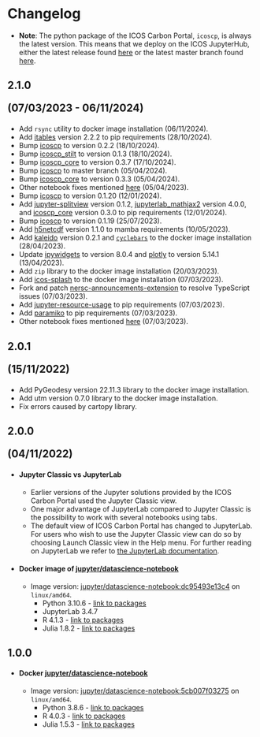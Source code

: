 # Changelog

 - **Note**: The python package of the ICOS Carbon Portal, `icoscp`, is always
the latest version. This means that we deploy on the ICOS JupyterHub, either 
the latest release found [here](https://pypi.org/project/icoscp/) or the latest
master branch found [here](https://github.com/ICOS-Carbon-Portal/pylib).

## 2.1.0 <p>(07/03/2023 - 06/11/2024)</p>
- Add `rsync` utility to docker image installation (06/11/2024).
- Add [itables]() version 2.2.2 to pip requirements (28/10/2024).
- Bump [icoscp](https://pypi.org/project/icoscp/) to version 0.2.2 
(18/10/2024).
- Bump [icoscp_stilt](https://pypi.org/project/icoscp_stilt/) to version 0.1.3 
(18/10/2024).
- Bump [icoscp\_core](https://pypi.org/project/icoscp_core/) to version 0.3.7
(17/10/2024).
- Bump [icoscp](
https://github.com/ICOS-Carbon-Portal/pylib/tree/c68ad7afa1c27efb69f3350ad7723827517ad004)
to master branch (05/04/2024).
- Bump [icoscp\_core](https://pypi.org/project/icoscp_core/) to version 0.3.3
(05/04/2024).
- Other notebook fixes mentioned [here](
https://github.com/ICOS-Carbon-Portal/jupyter/issues/367) (05/04/2023).
- Bump [icoscp](https://pypi.org/project/icoscp/0.1.20/) to version 0.1.20
(12/01/2024).
- Add [jupyter-splitview](https://pypi.org/project/jupyter-splitview/0.1.2/)
version 0.1.2, [jupyterlab\_mathjax2](
https://pypi.org/project/jupyterlab-mathjax2/4.0.0/) version 4.0.0, and
[icoscp\_core](https://pypi.org/project/icoscp_core/0.3.0/) version 0.3.0 to
pip requirements (12/01/2024).
- Bump [icoscp](https://pypi.org/project/icoscp/0.1.19/) to version 0.1.19
(25/07/2023).
- Add [h5netcdf](https://pypi.org/project/h5netcdf/) version 1.1.0 to mamba
requirements (10/05/2023).
- Add [kaleido](https://pypi.org/project/kaleido/0.2.1/) version 0.2.1 and
[`cyclebars`](https://github.com/klavere/cyclebars) to the docker image
installation (28/04/2023).
- Update [ipywidgets](https://pypi.org/project/ipywidgets/8.0.4/) to version
8.0.4 and [plotly](https://pypi.org/project/plotly/5.14.1/) to version 5.14.1
(13/04/2023).
- Add `zip` library to the docker image installation (20/03/2023).
- Add [icos-splash](https://github.com/ZogopZ/icos-splash) to the docker image
installation (07/03/2023).
- Fork and patch [nersc-announcements-extension](
https://github.com/ZogopZ/nersc-refresh-announcements) to resolve TypeScript
issues (07/03/2023).
- Add [jupyter-resource-usage](
https://github.com/jupyter-server/jupyter-resource-usage) to pip requirements
(07/03/2023).
- Add [paramiko](https://github.com/paramiko/paramiko) to pip requirements
(07/03/2023).
- Other notebook fixes mentioned [here](
https://github.com/ICOS-Carbon-Portal/jupyter/issues/262) (07/03/2023).

## 2.0.1 <p>(15/11/2022)</p>
- Add PyGeodesy version 22.11.3 library to the docker image installation.
- Add utm version 0.7.0 library to the docker image installation.
- Fix errors caused by cartopy library.

## 2.0.0 <p>(04/11/2022)</p>
- #### Jupyter Classic vs JupyterLab
    - Earlier versions of the Jupyter solutions provided by the ICOS Carbon
      Portal used the Jupyter Classic view. 
    - One major advantage of JupyterLab compared to Jupyter Classic is the
      possibility to work with several notebooks using tabs.
    - The default view of ICOS Carbon Portal has changed to JupyterLab. For
      users who wish to use the Jupyter Classic view can do so by choosing
      Launch Classic view in the Help menu.
	  For further reading on JupyterLab we refer to 
      [the JupyterLab documentation](
      https://jupyterlab.readthedocs.io/en/stable/).

		 	 
	 
-  #### Docker image of [jupyter/datascience-notebook](https://jupyter-docker-stacks.readthedocs.io/en/latest/using/selecting.html#jupyter-datascience-notebook) 
     - Image version: [jupyter/datascience-notebook:dc95493e13c4](https://hub.docker.com/layers/jupyter/datascience-notebook/dc95493e13c4/images/sha256-731da3b2844e168d677e622d6ce127e790117e291c57933deefd93bc5f79217d?context=explore) on `linux/amd64`.
		- Python 3.10.6 - [link to packages](https://github.com/jupyter/docker-stacks/wiki/x86_64-datascience-notebook-dc95493e13c4#python-packages)  
		- JupyterLab 3.4.7
		- R 4.1.3 - [link to packages](https://github.com/jupyter/docker-stacks/wiki/x86_64-datascience-notebook-dc95493e13c4#r-packages)
		- Julia 1.8.2 - [link to packages](https://github.com/jupyter/docker-stacks/wiki/x86_64-datascience-notebook-dc95493e13c4#julia-packages)
 
	 
## 1.0.0
 - #### Docker [jupyter/datascience-notebook](https://jupyter-docker-stacks.readthedocs.io/en/latest/using/selecting.html#jupyter-datascience-notebook) 
	- Image version: [jupyter/datascience-notebook:5cb007f03275](https://hub.docker.com/layers/jupyter/datascience-notebook/5cb007f03275/images/sha256-e6d5c7d595d25f6ec7a894d8fcc7cb4b542c28f65fb71cdf0cb9b77f0ce0ddd0?context=explore) on `linux/amd64`.
		- Python 3.8.6 - [link to packages](https://github.com/jupyter/docker-stacks/wiki/datascience-notebook-5cb007f03275#python-packages)  
		- R 4.0.3 - [link to packages](https://github.com/jupyter/docker-stacks/wiki/datascience-notebook-5cb007f03275#r-packages)
		- Julia 1.5.3 - [link to packages](https://github.com/jupyter/docker-stacks/wiki/datascience-notebook-5cb007f03275#julia-packages)
 
